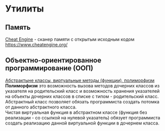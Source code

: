 # Утилиты

## Память

[Cheat Engine](https://en.wikipedia.org/wiki/Cheat_Engine) - сканер памяти с открытым исходным кодом https://www.cheatengine.org/  

## Объектно-ориентированное программирование (ООП)
[Абстрактыне классы, виртуальные методы (функции), полиморфизм](https://www.youtube.com/watch?v=QcoIc210-ro&list=PLGbRAGKfBgdXzoXmluc1BNeYSH5njRocr&index=6)  
**Полиморфизм** это возможность вызова методов дочерних классов из указателя на родительский класс и возможность хранения указателей на объекты дочерних классов в списке с типом - родительский класс.  
Абстрактный класс позволяет обязать программиста создать потомка от данного абстрактного класса.  
Чистая виртуальная функция в абстрактном классе (функция без реализации - со ссылкой на нулевой указатель) обязует программиста создать реализацию данной виртуальной функции в дочернем класса.
